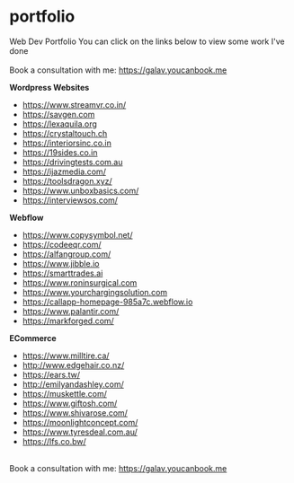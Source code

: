 # portfolio
Web Dev Portfolio
You can click on the links below to view some work I've done </br></br>
Book a consultation with me: https://galav.youcanbook.me

**Wordpress Websites**
- https://www.streamvr.co.in/
- https://savgen.com
- https://lexaquila.org
- https://crystaltouch.ch
- https://interiorsinc.co.in
- https://19sides.co.in
- https://drivingtests.com.au
- https://ijazmedia.com/
- https://toolsdragon.xyz/
- https://www.unboxbasics.com/
- https://interviewsos.com/

**Webflow**
- https://www.copysymbol.net/
- https://codeeqr.com/
- https://alfangroup.com/
- https://www.jibble.io
- https://smarttrades.ai
- https://www.roninsurgical.com
- https://www.yourchargingsolution.com
- https://callapp-homepage-985a7c.webflow.io
- https://www.palantir.com/
- https://markforged.com/


**ECommerce**
- https://www.milltire.ca/
- http://www.edgehair.co.nz/
- https://ears.tw/
- http://emilyandashley.com/
- https://muskettle.com/
- https://www.giftosh.com/
- https://www.shivarose.com/
- https://moonlightconcept.com/
- https://www.tyresdeal.com.au/
- https://lfs.co.bw/

</br>Book a consultation with me: https://galav.youcanbook.me
